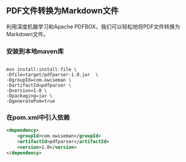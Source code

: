 ## PDF文件转换为Markdown文件
利用深度机器学习和Apache PDFBOX，我们可以轻松地将PDF文件转换为Markdown文件。

### 安装到本地maven库
```shell

mvn install:install-file \
-Dfile=target/pdfparser-1.0.jar  \
-DgroupId=com.owiseman \
-DartifactId=pdfparser \
-Dversion=1.0 \
-Dpackaging=jar \
-DgeneratePom=true
```

### 在pom.xml中引入依赖
```xml
<dependency>
    <groupId>com.owiseman</groupId>
    <artifactId>pdfparser</artifactId>
    <version>1.0</version>
</dependency>

```
